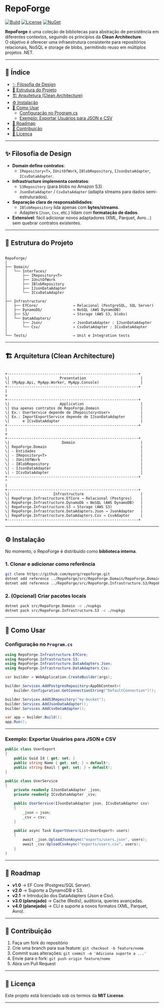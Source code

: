 # RepoForge

[![Build](https://img.shields.io/badge/build-passing-brightgreen)](#)
[![License](https://img.shields.io/badge/license-MIT-blue)](#)
[![NuGet](https://img.shields.io/badge/NuGet-internal-lightgrey)](#)

**RepoForge** é uma coleção de bibliotecas para abstração de persistência em diferentes contextos, seguindo os princípios da **Clean Architecture**.  
O objetivo é oferecer uma infraestrutura consistente para repositórios relacionais, NoSQL e storage de blobs, permitindo reuso em múltiplos projetos .NET.

---
## 📑 Índice

- [✨ Filosofia de Design](#-filosofia-de-design)
- [📂 Estrutura do Projeto](#-estrutura-do-projeto)
- [🏗️ Arquitetura (Clean Architecture)](#️-arquitetura-clean-architecture)
- [⚙️ Instalação](#️-instalação)
- [🚀 Como Usar](#-como-usar)
  - [Configuração no Program.cs](#configuração-no-programcs)
  - [Exemplo: Exportar Usuários para JSON e CSV](#exemplo-exportar-usuários-para-json-e-csv)
- [📌 Roadmap](#-roadmap)
- [🤝 Contribuição](#-contribuição)
- [📜 Licença](#-licença)

---

## ✨ Filosofia de Design

- **Domain define contratos**:  
  - `IRepository<T>`, `IUnitOfWork`, `IBlobRepository`, `IJsonDataAdapter`, `ICsvDataAdapter`.  
- **Infrastructure implementa contratos**:  
  - `S3Repository` (para blobs no Amazon S3).  
  - `JsonDataAdapter` / `CsvDataAdapter` (adapta streams para dados semi-estruturados).  
- **Separação clara de responsabilidades**:  
  - `IBlobRepository` lida apenas com **bytes/streams**.  
  - Adapters (`Json`, `Csv`, etc.) lidam com **formatação de dados**.  
- **Extensível**: fácil adicionar novos adaptadores (XML, Parquet, Avro...) sem quebrar contratos existentes.

---

## 📂 Estrutura do Projeto

```

RepoForge/
│
├── Domain/
│   └── Interfaces/
│       ├── IRepository<T>
│       ├── IUnitOfWork
│       ├── IBlobRepository
│       ├── IJsonDataAdapter
│       └── ICsvDataAdapter
│
├── Infrastructure/
│   ├── EfCore/                → Relacional (PostgreSQL, SQL Server)
│   ├── DynamoDb/              → NoSQL (AWS DynamoDB)
│   ├── S3/                    → Storage (AWS S3, blobs)
│   └── DataAdapters/
│       ├── Json/              → JsonDataAdapter : IJsonDataAdapter
│       └── Csv/               → CsvDataAdapter : ICsvDataAdapter
│
└── Tests/                     → Unit e Integration tests

```

---

## 🏗️ Arquitetura (Clean Architecture)

```

+------------------------------------------------------------+
\|                       Presentation                         |
\| (MyApp.Api, MyApp.Worker, MyApp.Console)                   |
+------------------------------------------------------------+
|
v
+------------------------------------------------------------+
\|                       Application                          |
\| Usa apenas contratos de RepoForge.Domain                   |
\| Ex.: UserService depende de IRepository<User>              |
\| Ex.: ImportExportService depende de IJsonDataAdapter       |
\|      e ICsvDataAdapter                                     |
+------------------------------------------------------------+
|
v
+------------------------------------------------------------+
\|                        Domain                              |
\| RepoForge.Domain                                           |
\| - Entidades                                                |
\| - IRepository<T>                                           |
\| - IUnitOfWork                                              |
\| - IBlobRepository                                          |
\| - IJsonDataAdapter                                         |
\| - ICsvDataAdapter                                          |
+------------------------------------------------------------+
^
|
+------------------------------------------------------------+
\|                    Infrastructure                          |
\| RepoForge.Infrastructure.EfCore → Relacional (Postgres)    |
\| RepoForge.Infrastructure.DynamoDb → NoSQL (AWS DynamoDB)   |
\| RepoForge.Infrastructure.S3 → Storage (AWS S3)             |
\| RepoForge.Infrastructure.DataAdapters.Json → JsonAdapter   |
\| RepoForge.Infrastructure.DataAdapters.Csv → CsvAdapter     |
+------------------------------------------------------------+

````

---

## ⚙️ Instalação

No momento, o RepoForge é distribuído como **biblioteca interna**.

### 1. Clonar e adicionar como referência
```bash
git clone https://github.com/myorg/repoforge.git
dotnet add reference ../RepoForge/src/RepoForge.Domain/RepoForge.Domain.csproj
dotnet add reference ../RepoForge/src/RepoForge.Infrastructure.S3/RepoForge.Infrastructure.S3.csproj
````

### 2. (Opcional) Criar pacotes locais

```bash
dotnet pack src/RepoForge.Domain -o ./nupkgs
dotnet pack src/RepoForge.Infrastructure.S3 -o ./nupkgs
```

---

## 🚀 Como Usar

### Configuração no `Program.cs`

```csharp
using RepoForge.Infrastructure.EfCore;
using RepoForge.Infrastructure.S3;
using RepoForge.Infrastructure.DataAdapters.Json;
using RepoForge.Infrastructure.DataAdapters.Csv;

var builder = WebApplication.CreateBuilder(args);

builder.Services.AddPostgresRepository<AppDbContext>(
    builder.Configuration.GetConnectionString("DefaultConnection")!);

builder.Services.AddS3Repository("my-bucket");
builder.Services.AddJsonDataAdapter();
builder.Services.AddCsvDataAdapter();

var app = builder.Build();
app.Run();
```

---

### Exemplo: Exportar Usuários para JSON e CSV

```csharp
public class UserExport
{
    public Guid Id { get; set; }
    public string Name { get; set; } = default!;
    public string Email { get; set; } = default!;
}

public class UserService
{
    private readonly IJsonDataAdapter _json;
    private readonly ICsvDataAdapter _csv;

    public UserService(IJsonDataAdapter json, ICsvDataAdapter csv)
    {
        _json = json;
        _csv = csv;
    }

    public async Task ExportUsers(List<UserExport> users)
    {
        await _json.UploadJsonAsync("exports/users.json", users);
        await _csv.UploadCsvAsync("exports/users.csv", users);
    }
}
```

---

## 📌 Roadmap

* **v1.0** → EF Core (Postgres/SQL Server).
* **v2.0** → Suporte a DynamoDB e S3.
* **v2.1** → Introdução dos DataAdapters (Json e Csv).
* **v3.0 (planejado)** → Cache (Redis), auditoria, queries avançadas.
* **v4.0 (planejado)** → CLI e suporte a novos formatos (XML, Parquet, Avro).

---

## 🤝 Contribuição

1. Faça um fork do repositório
2. Crie uma branch para sua feature: `git checkout -b feature/nome`
3. Commit suas alterações: `git commit -m 'Adiciona suporte a ...'`
4. Envie para o fork: `git push origin feature/nome`
5. Abra um Pull Request

---

## 📜 Licença

Este projeto está licenciado sob os termos da **MIT License**.

---

